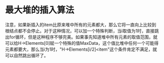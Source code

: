 # 最大堆的插入算法

注意，如果新插入的item比原来堆中所有的元素都大，那么它将一直向上比较到根结点都不会停止。对于这种情况，可以加一个特殊判断，当i取值为1时，直接跳出for循环，但是这种程序不够完美。如果事先知道堆中所有元素的取值范围，就可以给H->Elements[0]赋一个特殊的值MaxData，这个值比堆中任何一个可能得元素都要大，那么当i为1时，"H->Elements[i/2]<item"这个条件肯定不满足，就可以自然跳出循环了。